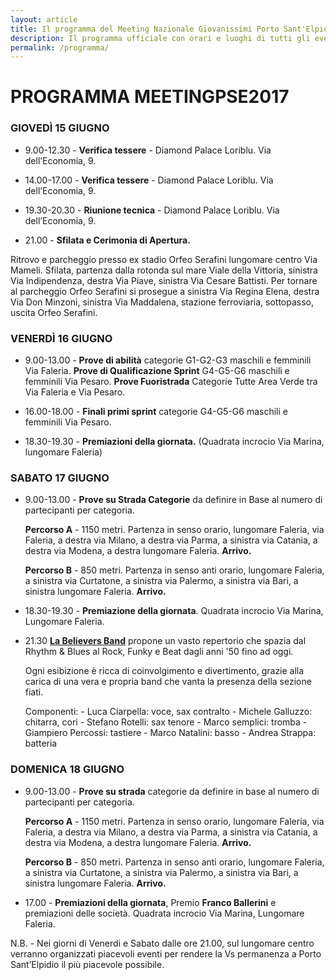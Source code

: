 ```yaml
---
layout: article
title: Il programma del Meeting Nazionale Giovanissimi Porto Sant'Elpidio 2017
description: Il programma ufficiale con orari e luoghi di tutti gli eventi principali del Meeting Nazionale per Società Giovanissimi 2017 che si terrà a Porto Sant'Elpidio a Giugno.
permalink: /programma/
---
```


# PROGRAMMA MEETINGPSE2017

### GIOVEDÌ 15 GIUGNO

* 9.00-12.30 - **Verifica tessere** - Diamond Palace Loriblu. Via dell’Economia, 9.

* 14.00-17.00 - **Verifica tessere** -  Diamond Palace Loriblu. Via dell’Economia, 9.

* 19.30-20.30 - **Riunione tecnica** - Diamond Palace Loriblu. Via dell’Economia, 9.

* 21.00 - **Sfilata e Cerimonia di Apertura.**

Ritrovo e parcheggio presso ex stadio Orfeo Serafini lungomare centro Via Mameli. Sfilata, partenza  dalla rotonda sul mare Viale della Vittoria, sinistra Via Indipendenza, destra Via Piave, sinistra Via Cesare Battisti. Per tornare al parcheggio Orfeo Serafini si prosegue a sinistra Via Regina Elena, destra Via Don Minzoni, sinistra Via Maddalena, stazione ferroviaria, sottopasso, uscita Orfeo Serafini.

### VENERDÌ 16 GIUGNO

- 9.00-13.00 - **Prove di abilità** categorie G1-G2-G3 maschili e femminili  Via Faleria. **Prove di Qualificazione Sprint** G4-G5-G6 maschili e femminili Via Pesaro. **Prove Fuoristrada** Categorie Tutte Area Verde tra Via Faleria e Via Pesaro.

- 16.00-18.00 - **Finali primi sprint** categorie G4-G5-G6 maschili e femminili Via Pesaro.

- 18.30-19.30 - **Premiazioni della giornata.** (Quadrata incrocio Via Marina, lungomare Faleria)

### SABATO 17 GIUGNO  

- 9.00-13.00 - **Prove su Strada Categorie** da definire in Base al numero di partecipanti per categoria.

	**Percorso A** - 1150 metri. Partenza in senso orario, lungomare Faleria, via Faleria, a destra via Milano, a destra via Parma, a sinistra via Catania, a destra via Modena, a destra lungomare Faleria. **Arrivo.**   

	**Percorso B** - 850 metri. Partenza in senso anti orario, lungomare Faleria, a sinistra via Curtatone, a sinistra via Palermo, a sinistra via Bari, a sinistra lungomare Faleria. **Arrivo.**     

- 18.30-19.30 - **Premiazione della giornata**. Quadrata incrocio Via Marina, Lungomare Faleria.

- 21.30 <a href="https://s3.eu-central-1.amazonaws.com/giovanissimi/believers_band_sabato.jpeg" target="_blank"><strong>La Believers Band</strong></a> propone un vasto repertorio che spazia dal Rhythm & Blues al Rock, Funky e Beat dagli anni '50 fino ad oggi.

	Ogni esibizione è ricca di coinvolgimento e divertimento, grazie alla carica di una vera e propria band che vanta la presenza della sezione fiati.

	Componenti: - Luca Ciarpella: voce, sax contralto - Michele Galluzzo: chitarra, cori - Stefano Rotelli: sax tenore - Marco semplici: tromba - Giampiero Percossi: tastiere - Marco Natalini: basso - Andrea Strappa: batteria


### DOMENICA 18 GIUGNO

* 9.00-13.00 - **Prove su strada** categorie da definire in base al numero di partecipanti per categoria.

	**Percorso A** - 1150 metri. Partenza in senso orario, lungomare Faleria, via Faleria, a destra via Milano, a destra via Parma, a sinistra via Catania, a destra via Modena, a destra lungomare Faleria. **Arrivo.**

	**Percorso B** - 850 metri. Partenza in senso anti orario, lungomare Faleria, a sinistra via Curtatone, a sinistra via Palermo, a sinistra via Bari, a sinistra lungomare Faleria. **Arrivo.**

* 17.00 - **Premiazioni della giornata**, Premio **Franco Ballerini** e premiazioni delle società. Quadrata incrocio Via Marina, Lungomare Faleria.

N.B. - Nei giorni di Venerdi e Sabato dalle ore 21.00, sul lungomare centro verranno organizzati piacevoli eventi per rendere la Vs permanenza a Porto Sant’Elpidio il più piacevole possibile.
